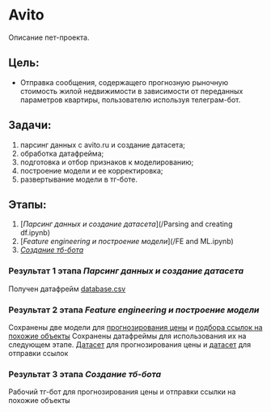 # Avito
Описание пет-проекта.



## Цель:
- Отправка сообщения, содержащего прогнозную рыночную стоимость жилой недвижимости в зависимости от переданных параметров квартиры, пользователю используя телеграм-бот.

## Задачи:
1. парсинг данных с avito.ru и создание датасета;
1. обработка датафрейма;
1. подготовка и отбор признаков к моделированию;
1. построение модели и ее корректировка;
1. развертывание модели в тг-боте.

## Этапы:
1. [*Парсинг данных и создание датасета*](/Parsing and creating df.ipynb)
1. [*Feature engineering и построение модели*](/FE and ML.ipynb)
1. [*Создание тб-бота*](/tg-bot.ipynb)

### Результат 1 этапа *Парсинг данных и создание датасета*
Получен датафрейм [database.csv](/database.csv)

### Результат 2 этапа *Feature engineering и построение модели*
Сохранены две модели для [прогнозирования цены](/model_price.pkl) и [подбора ссылок на похожие объекты](/model_links.pkl)
Сохранены датафреймы для использования их на следующем этапе. [Датасет](/database_with_district.csv) для прогнозирования цены и [датасет](/database_with_links.csv) для отправки ссылок

### Результат 3 этапа *Создание тб-бота*
Рабочий тг-бот для прогнозирования цены и отправки ссылки на похожие объекты